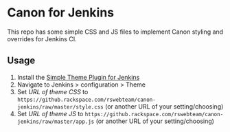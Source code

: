 # Canon for Jenkins

This repo has some simple CSS and JS files to implement Canon styling and overrides for Jenkins CI.

## Usage

1. Install the [Simple Theme Plugin for Jenkins](https://wiki.jenkins-ci.org/display/JENKINS/Simple+Theme+Plugin)
2. Navigate to Jenkins > configuration > Theme
3. Set _URL of theme CSS_ to `https://github.rackspace.com/rswebteam/canon-jenkins/raw/master/style.css` (or another URL of your setting/choosing)
4. Set _URL of theme JS_ to `https://github.rackspace.com/rswebteam/canon-jenkins/raw/master/app.js` (or another URL of your setting/choosing)
